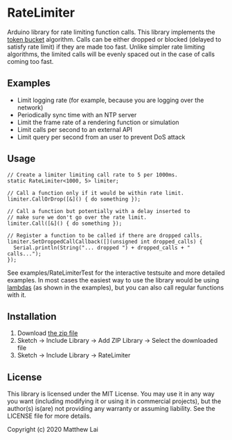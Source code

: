 # RateLimiter
Arduino library for rate limiting function calls. This library implements the [token bucket](https://en.wikipedia.org/wiki/Token_bucket) algorithm.
Calls can be either dropped or blocked (delayed to satisfy rate limit) if they are made too fast.
Unlike simpler rate limiting algorithms, the limited calls will be evenly spaced out in the case of calls coming too fast. 

## Examples
* Limit logging rate (for example, because you are logging over the network)
* Periodically sync time with an NTP server
* Limit the frame rate of a rendering function or simulation
* Limit calls per second to an external API
* Limit query per second from an user to prevent DoS attack

## Usage
    // Create a limiter limiting call rate to 5 per 1000ms.
    static RateLimiter<1000, 5> limiter;

    // Call a function only if it would be within rate limit.
    limiter.CallOrDrop([&]() { do something });

    // Call a function but potentially with a delay inserted to
    // make sure we don't go over the rate limit.
    limiter.Call([&]() { do something });

    // Register a function to be called if there are dropped calls.
    limiter.SetDroppedCallCallback([](unsigned int dropped_calls) {
      Serial.println(String("... dropped ") + dropped_calls + " calls...");
    });
See examples/RateLimiterTest for the interactive testsuite and more detailed examples. In most cases
the easiest way to use the library would be using [lambdas](https://en.cppreference.com/w/cpp/language/lambda) (as shown in the examples), but you can
also call regular functions with it.

## Installation
1. Download [the zip file](https://github.com/matthewlai/RateLimiter/archive/master.zip)
2. Sketch -> Include Library -> Add ZIP Library -> Select the downloaded file
3. Sketch -> Include Library -> RateLimiter

## License
This library is licensed under the MIT License. You may use it in any way you want (including
modifying it or using it in commercial projects), but the author(s) is(are) not providing any warranty
or assuming liability. See the LICENSE file for more details.

Copyright (c) 2020 Matthew Lai
